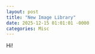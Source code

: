 ```yaml
---
layout: post
title: "New Image Library"
date: 2025-12-15 01:01:01 -0000
categories: Misc
---
```


Hi!
